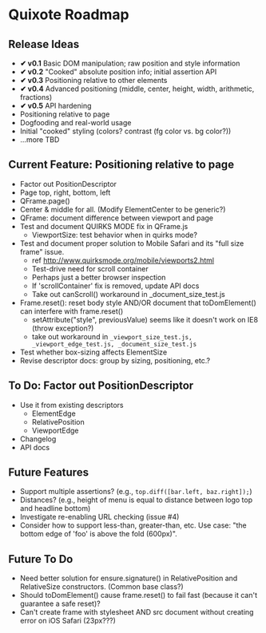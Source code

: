 # Quixote Roadmap

## Release Ideas

* **✔ v0.1** Basic DOM manipulation; raw position and style information
* **✔ v0.2** "Cooked" absolute position info; initial assertion API
* **✔ v0.3** Positioning relative to other elements
* **✔ v0.4** Advanced positioning (middle, center, height, width, arithmetic, fractions)
* **✔ v0.5** API hardening
* Positioning relative to page
* Dogfooding and real-world usage
* Initial "cooked" styling (colors? contrast (fg color vs. bg color?))
* ...more TBD


## Current Feature: Positioning relative to page

* Factor out PositionDescriptor
* Page top, right, bottom, left
* QFrame.page()
* Center & middle for all. (Modify ElementCenter to be generic?)
* QFrame: document difference between viewport and page
* Test and document QUIRKS MODE fix in QFrame.js
  * ViewportSize: test behavior when in quirks mode?
* Test and document proper solution to Mobile Safari and its "full size frame" issue.
  * ref http://www.quirksmode.org/mobile/viewports2.html
  * Test-drive need for scroll container
  * Perhaps just a better browser inspection
  * If 'scrollContainer' fix is removed, update API docs
  * Take out canScroll() workaround in _document_size_test.js
* Frame.reset(): reset body style AND/OR document that toDomElement() can interfere with frame.reset()
  * setAttribute("style", previousValue) seems like it doesn't work on IE8 (throw exception?)
  * take out workaround in `_viewport_size_test.js, _viewport_edge_test.js, _document_size_test.js`
* Test whether box-sizing affects ElementSize
* Revise descriptor docs: group by sizing, positioning, etc.?


## To Do: Factor out PositionDescriptor

* Use it from existing descriptors
  * ElementEdge
  * RelativePosition
  * ViewportEdge
* Changelog
* API docs


## Future Features

* Support multiple assertions? (e.g., `top.diff([bar.left, baz.right]);`)
* Distances? (e.g., height of menu is equal to distance between logo top and headline bottom)
* Investigate re-enabling URL checking (issue #4)
* Consider how to support less-than, greater-than, etc. Use case: "the bottom edge of 'foo' is above the fold (600px)".


## Future To Do

* Need better solution for ensure.signature() in RelativePosition and RelativeSize constructors. (Common base class?)
* Should toDomElement() cause frame.reset() to fail fast (because it can't guarantee a safe reset)?
* Can't create frame with stylesheet AND src document without creating error on iOS Safari (23px???)